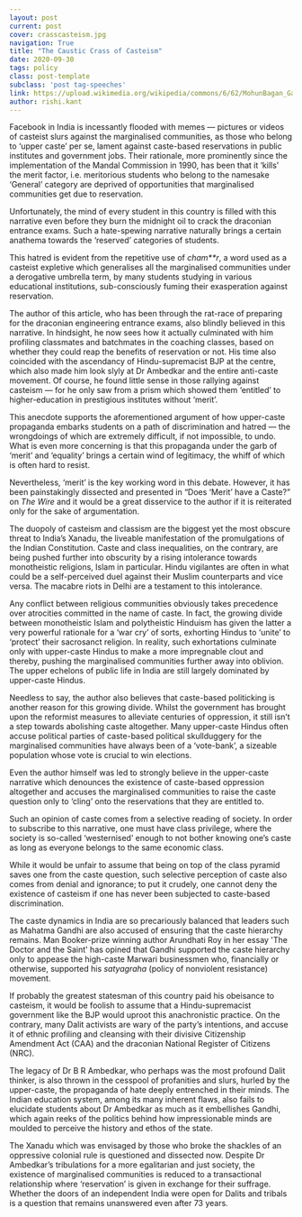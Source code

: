```yaml
---
layout: post
current: post
cover: crasscasteism.jpg
navigation: True
title: "The Caustic Crass of Casteism"
date: 2020-09-30
tags: policy
class: post-template
subclass: 'post tag-speeches'
link: https://upload.wikimedia.org/wikipedia/commons/6/62/MohunBagan_Gallery_communal_harmony_message.jpg
author: rishi.kant
---
```

Facebook in India is incessantly flooded with memes — pictures or videos of casteist slurs against the marginalised communities, as those who belong to ‘upper caste’ per se, lament against caste-based reservations in public institutes and government jobs. Their rationale, more prominently since the implementation of the Mandal Commission in 1990, has been that it ‘kills’ the merit factor, i.e. meritorious students who belong to the namesake ‘General’ category are deprived of opportunities that marginalised communities get due to reservation.

Unfortunately, the mind of every student in this country is filled with this narrative even before they burn the midnight oil to crack the draconian entrance exams. Such a hate-spewing narrative naturally brings a certain anathema towards the ‘reserved’ categories of students.

This hatred is evident from the repetitive use of *cham**r*, a word used as a casteist expletive which generalises all the marginalised communities under a derogative umbrella term, by many students studying in various educational institutions, sub-consciously fuming their exasperation against reservation.

The author of this article, who has been through the rat-race of preparing for the draconian engineering entrance exams, also blindly believed in this narrative. In hindsight, he now sees how it actually culminated with him profiling classmates and batchmates in the coaching classes, based on whether they could reap the benefits of reservation or not. His time also coincided with the ascendancy of Hindu-supremacist BJP at the centre, which also made him look slyly at Dr Ambedkar and the entire anti-caste movement. Of course, he found little sense in those rallying against casteism — for he only saw from a prism which showed them ‘entitled’ to higher-education in prestigious institutes without ‘merit’.

This anecdote supports the aforementioned argument of how upper-caste propaganda embarks students on a path of discrimination and hatred — the wrongdoings of which are extremely difficult, if not impossible, to undo. What is even more concerning is that this propaganda under the garb of ‘merit’ and ‘equality’ brings a certain wind of legitimacy, the whiff of which is often hard to resist.

Nevertheless, ‘merit’ is the key working word in this debate. However, it has been painstakingly dissected and presented in “Does ‘Merit’ have a Caste?” on *The Wire* and it would be a great disservice to the author if it is reiterated only for the sake of argumentation.

The duopoly of casteism and classism are the biggest yet the most obscure threat to India’s Xanadu, the liveable manifestation of the promulgations of the Indian Constitution. Caste and class inequalities, on the contrary, are being pushed further into obscurity by a rising intolerance towards monotheistic religions, Islam in particular. Hindu vigilantes are often in what could be a self-perceived duel against their Muslim counterparts and vice versa. The macabre riots in Delhi are a testament to this intolerance.

Any conflict between religious communities obviously takes precedence over atrocities committed in the name of caste. In fact, the growing divide between monotheistic Islam and polytheistic Hinduism has given the latter a very powerful rationale for a ‘war cry’ of sorts, exhorting Hindus to ‘unite’ to ‘protect’ their sacrosanct religion. In reality, such exhortations culminate only with upper-caste Hindus to make a more impregnable clout and thereby, pushing the marginalised communities further away into oblivion. The upper echelons of public life in India are still largely dominated by upper-caste Hindus.

Needless to say, the author also believes that caste-based politicking is another reason for this growing divide. Whilst the government has brought upon the reformist measures to alleviate centuries of oppression, it still isn’t a step towards abolishing caste altogether. Many upper-caste Hindus often accuse political parties of caste-based political skullduggery for the marginalised communities have always been of a ‘vote-bank’, a sizeable population whose vote is crucial to win elections.

Even the author himself was led to strongly believe in the upper-caste narrative which denounces the existence of caste-based oppression altogether and accuses the marginalised communities to raise the caste question only to ‘cling’ onto the reservations that they are entitled to.

Such an opinion of caste comes from a selective reading of society. In order to subscribe to this narrative, one must have class privilege, where the society is so-called ‘westernised’ enough to not bother knowing one’s caste as long as everyone belongs to the same economic class.

While it would be unfair to assume that being on top of the class pyramid saves one from the caste question, such selective perception of caste also comes from denial and ignorance; to put it crudely, one cannot deny the existence of casteism if one has never been subjected to caste-based discrimination.

The caste dynamics in India are so precariously balanced that leaders such as Mahatma Gandhi are also accused of ensuring that the caste hierarchy remains. Man Booker-prize winning author Arundhati Roy in her essay 'The Doctor and the Saint' has opined that Gandhi supported the caste hierarchy only to appease the high-caste Marwari businessmen who, financially or otherwise, supported his *satyagraha* (policy of nonviolent resistance) movement.

If probably the greatest statesman of this country paid his obeisance to casteism, it would be foolish to assume that a Hindu-supremacist government like the BJP would uproot this anachronistic practice. On the contrary, many Dalit activists are wary of the party’s intentions, and accuse it of ethnic profiling and cleansing with their divisive Citizenship Amendment Act (CAA) and the draconian National Register of Citizens (NRC).

The legacy of Dr B R Ambedkar, who perhaps was the most profound Dalit thinker, is also thrown in the cesspool of profanities and slurs, hurled by the upper-caste, the propaganda of hate deeply entrenched in their minds. The Indian education system, among its many inherent flaws, also fails to elucidate students about Dr Ambedkar as much as it embellishes Gandhi, which again reeks of the politics behind how impressionable minds are moulded to perceive the history and ethos of the state.

The Xanadu which was envisaged by those who broke the shackles of an oppressive colonial rule is questioned and dissected now. Despite Dr Ambedkar’s tribulations for a more egalitarian and just society, the existence of marginalised communities is reduced to a transactional relationship where ‘reservation’ is given in exchange for their suffrage. Whether the doors of an independent India were open for Dalits and tribals is a question that remains unanswered even after 73 years.

